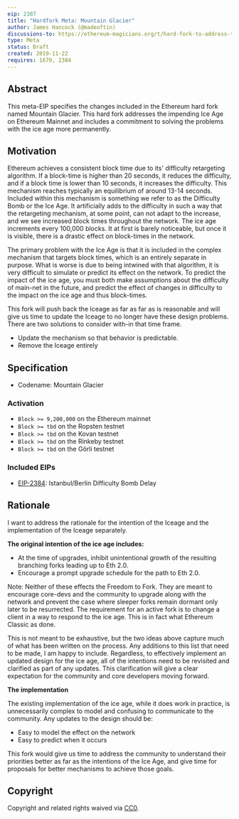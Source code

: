 ```yaml
---
eip: 2387
title: "Hardfork Meta: Mountain Glacier"
author: James Hancock (@madeoftin)
discussions-to: https://ethereum-magicians.org/t/hard-fork-to-address-the-ice-age-eip-2387
type: Meta
status: Draft
created: 2019-11-22
requires: 1679, 2384
---
```


## Abstract

This meta-EIP specifies the changes included in the Ethereum hard fork named Mountain Glacier. This hard fork addresses the impending Ice Age on Ethereum Mainnet and includes a commitment to solving the problems with the ice age more permanently.

## Motivation

Ethereum achieves a consistent block time due to its' difficulty retargeting algorithm. If a block-time is higher than 20 seconds, it reduces the difficulty, and if a block time is lower than 10 seconds, it increases the difficulty. This mechanism reaches typically an equilibrium of around 13-14 seconds. Included within this mechanism is something we refer to as the Difficulty Bomb or the Ice Age. It artificially adds to the difficulty in such a way that the retargeting mechanism, at some point, can not adapt to the increase, and we see increased block times throughout the network. The ice age increments every 100,000 blocks. It at first is barely noticeable, but once it is visible, there is a drastic effect on block-times in the network.

The primary problem with the Ice Age is that it is included in the complex mechanism that targets block times, which is an entirely separate in purpose. What is worse is due to being intwined with that algorithm, it is very difficult to simulate or predict its effect on the network. To predict the impact of the ice age, you must both make assumptions about the difficulty of main-net in the future, and predict the effect of changes in difficulty to the impact on the ice age and thus block-times.

This fork will push back the Iceage as far as far as is reasonable and will give us time to update the Iceage to no longer have these design problems. There are two solutions to consider with-in that time frame.

 - Update the mechanism so that behavior is predictable.
 - Remove the Iceage entirely

## Specification

- Codename: Mountain Glacier

### Activation
  - `Block >= 9,200,000` on the Ethereum mainnet
  - `Block >= tbd` on the Ropsten testnet
  - `Block >= tbd` on the Kovan testnet
  - `Block >= tbd` on the Rinkeby testnet
  - `Block >= tbd` on the Görli testnet

### Included EIPs
  - [EIP-2384](https://eips.ethereum.org/EIPS/eip-2384): Istanbul/Berlin Difficulty Bomb Delay

## Rationale

I want to address the rationale for the intention of the Iceage and the implementation of the Iceage separately.

**The original intention of the ice age includes:** 

 - At the time of upgrades, inhibit unintentional growth of the resulting branching forks leading up to Eth 2.0.
 - Encourage a prompt upgrade schedule for the path to Eth 2.0.

Note: Neither of these effects the Freedom to Fork. They are meant to encourage core-devs and the community to upgrade along with the network and prevent the case where sleeper forks remain dormant only later to be resurrected. The requirement for an active fork is to change a client in a way to respond to the ice age. This is in fact what Ethereum Classic as done.

This is not meant to be exhaustive, but the two ideas above capture much of what has been written on the process. Any additions to this list that need to be made, I am happy to include. Regardless, to effectively implement an updated design for the ice age, all of the intentions need to be revisited and clarified as part of any updates. This clarification will give a clear expectation for the community and core developers moving forward.

**The implementation**

The existing implementation of the ice age, while it does work in practice, is unnecessarily complex to model and confusing to communicate to the community. Any updates to the design should be: 

 - Easy to model the effect on the network
 - Easy to predict when it occurs

This fork would give us time to address the community to understand their priorities better as far as the intentions of the Ice Age, and give time for proposals for better mechanisms to achieve those goals.

## Copyright

Copyright and related rights waived via [CC0](https://creativecommons.org/publicdomain/zero/1.0/).
